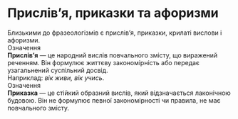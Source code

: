 # Прислів’я, приказки та афоризми

<div class="space">Близькими до фразеологiзмiв є прислiв’я, приказки, крилатi вислови i афоризми.</div>

<div class="space">
<div class="eoz-wrap">
<span class="eoz">Означення</span>
<div class="eoz-text">
<b>Прислiв’я</b> — це народний вислiв повчального змiсту, що виражений реченням. Вiн формулює життєву закономiрнiсть або передає узагальнений суспiльний досвiд.
</div>
</div>
</div>

<div class="space">
Наприклад: <i>вiк живи, вiк учись</i>.
</div>

<div class="space">
<div class="eoz-wrap">
<span class="eoz">Означення</span>
<div class="eoz-text">
<b>Приказка</b> — це стiйкий образний вислiв, який вiдзначається лаконiчною будовою. Вiн не формулює певної закономiрностi чи правила, не має повчального змiсту.
</div>
</div>
</div>